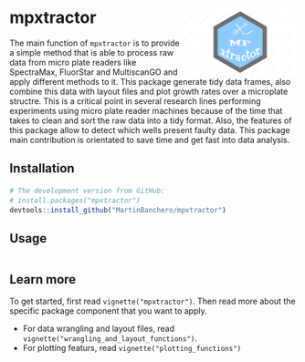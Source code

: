 # mpxtractor <img src="man/logo_mpxtractor.png" width = 200, align="right">



The main function of `mpxtractor` is to provide a simple method that is able to process raw data 
from micro plate readers like SpectraMax, FluorStar and MultiscanGO and apply different methods to it.
This package generate tidy data frames, also combine this data with layout files and plot growth rates
over a microplate structre. This is a critical point in several research lines performing experiments 
using micro plate reader machines because of the time that takes to clean and sort the raw data into a
tidy format. Also, the features of this package allow to detect which wells present faulty data. 
This package main contribution is orientated to save time and get fast into data analysis.


## Installation 

```R
# The development version from GitHub:
# install.packages("mpxtractor")
devtools::install_github("MartinBanchero/mpxtractor")
```

## Usage

```R
```

## Learn more

To get started, first read `vignette("mpxtractor")`. Then read more about the specific package component that you want to apply.

* For data wrangling and layout files, read `vignette("wrangling_and_layout_functions")`.
* For plotting featurs, read `vignette("plotting_functions")`
